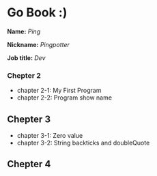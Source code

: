 # Go Book :)

**Name:** *Ping*

**Nickname:** *Pingpotter*

**Job title:** *Dev*

### Chepter 2 ###

* chapter 2-1: My First Program
* chapter 2-2: Program show name

## Chepter 3 ##

* chapter 3-1: Zero value
* chapter 3-2: String backticks and doubleQuote

## Chepter 4 ##
